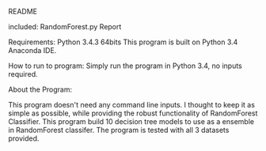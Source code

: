 README


included:
RandomForest.py
Report


Requirements:
Python 3.4.3 64bits
This program is built on Python 3.4 Anaconda IDE.


How to run to program:
Simply run the program in Python 3.4, no inputs required.


About the Program:

This program doesn't need any command line inputs. I thought to keep it as simple as possible, while providing the robust functionality of RandomForest Classifier. This program build 10 decision tree models to use as a ensemble in RandomForest classifer. The program is tested with all 3 datasets provided.

